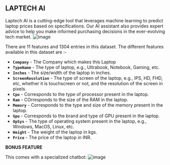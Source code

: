 ## **LAPTECH AI**
Laptech AI is a cutting-edge tool that leverages machine learning to predict laptop prices based on specifications. Our AI assistant also provides expert advice to help you make informed purchasing decisions in the ever-evolving tech market.
![image](https://github.com/user-attachments/assets/0edde99e-369b-42ad-aa96-1444af84480d)


There are 11 features and 1304 entries in this dataset. The different features available in this dataset are :-

- **`Company`** - The Company which makes this Laptop
- **`TypeName`** - The type of laptop, e.g., Ultrabook, Notebook, Gaming, etc.
- **`Inches`** - The size/width of the laptop in inches.
- **`ScreenResolution`** - The type of screen of the laptop, e.g., IPS, HD, FHD, etc, whether it is touchscreen or not, and the resolution of the screen in pixels.
- **`Cpu`** - Corresponds to the type of processor present in the laptop.
- **`Ram`** - COrresponds to the size of the RAM in the laptop.
- **`Memory`** - Corresponds to the type and size of the memory present in the laptop.
- **`Gpu`** - Corresponds to the brand and type of GPU present in the laptop.
- **`OpSys`** - The type of operating system present in the laptop, e.g., Windows, MacOS, Linux, etc.
- **`Weight`** - The weight of the laptop in kgs.
- **`Price`** - The price of the laptop in INR.

**BONUS FEATURE**

This comes with a specialized chatbot:
![image](https://github.com/user-attachments/assets/9618a372-0633-427b-a121-a6d234108224)
